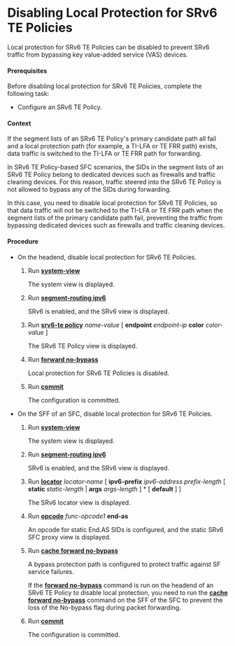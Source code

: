 Disabling Local Protection for SRv6 TE Policies
===============================================

Local protection for SRv6 TE Policies can be disabled to prevent SRv6 traffic from bypassing key value-added service (VAS) devices.

#### Prerequisites

Before disabling local protection for SRv6 TE Policies, complete the following task:

* Configure an SRv6 TE Policy.

#### Context

If the segment lists of an SRv6 TE Policy's primary candidate path all fail and a local protection path (for example, a TI-LFA or TE FRR path) exists, data traffic is switched to the TI-LFA or TE FRR path for forwarding.

In SRv6 TE Policy-based SFC scenarios, the SIDs in the segment lists of an SRv6 TE Policy belong to dedicated devices such as firewalls and traffic cleaning devices. For this reason, traffic steered into the SRv6 TE Policy is not allowed to bypass any of the SIDs during forwarding.

In this case, you need to disable local protection for SRv6 TE Policies, so that data traffic will not be switched to the TI-LFA or TE FRR path when the segment lists of the primary candidate path fail, preventing the traffic from bypassing dedicated devices such as firewalls and traffic cleaning devices.


#### Procedure

* On the headend, disable local protection for SRv6 TE Policies.
  1. Run [**system-view**](cmdqueryname=system-view)
     
     
     
     The system view is displayed.
  2. Run [**segment-routing ipv6**](cmdqueryname=segment-routing+ipv6)
     
     
     
     SRv6 is enabled, and the SRv6 view is displayed.
  3. Run [**srv6-te policy**](cmdqueryname=srv6-te+policy) *name-value* [ **endpoint** *endpoint-ip* **color** *color-value* ]
     
     
     
     The SRv6 TE Policy view is displayed.
  4. Run [**forward no-bypass**](cmdqueryname=forward+no-bypass)
     
     
     
     Local protection for SRv6 TE Policies is disabled.
  5. Run [**commit**](cmdqueryname=commit)
     
     
     
     The configuration is committed.
* On the SFF of an SFC, disable local protection for SRv6 TE Policies.
  1. Run [**system-view**](cmdqueryname=system-view)
     
     
     
     The system view is displayed.
  2. Run [**segment-routing ipv6**](cmdqueryname=segment-routing+ipv6)
     
     
     
     SRv6 is enabled, and the SRv6 view is displayed.
  3. Run [**locator**](cmdqueryname=locator) *locator-name* [ **ipv6-prefix** *ipv6-address* *prefix-length* [ **static** *static-length* | **args** *args-length* ] \* [ **default** ] ]
     
     
     
     The SRv6 locator view is displayed.
  4. Run [**opcode**](cmdqueryname=opcode) *func-opcode1* **end-as**
     
     
     
     An opcode for static End.AS SIDs is configured, and the static SRv6 SFC proxy view is displayed.
  5. Run [**cache forward no-bypass**](cmdqueryname=cache+forward+no-bypass)
     
     
     
     A bypass protection path is configured to protect traffic against SF service failures.
     
     
     
     If the [**forward no-bypass**](cmdqueryname=forward+no-bypass) command is run on the headend of an SRv6 TE Policy to disable local protection, you need to run the [**cache forward no-bypass**](cmdqueryname=cache+forward+no-bypass) command on the SFF of the SFC to prevent the loss of the No-bypass flag during packet forwarding.
  6. Run [**commit**](cmdqueryname=commit)
     
     
     
     The configuration is committed.